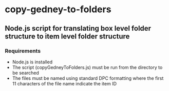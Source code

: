 # copy-gedney-to-folders

## Node.js script for translating box level folder structure to item level folder structure

### Requirements
- Node.js is installed
- The script (copyGedneyToFolders.js) must be run from the directory to be searched
- The files must be named using standard DPC formatting where the first 11 characters of the file name indicate the item ID




